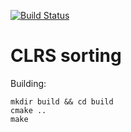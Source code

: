 [![Build Status](https://travis-ci.org/v-kolesnikov/clrssorting.svg?branch=master)](https://travis-ci.org/v-kolesnikov/clrssorting)

# CLRS sorting

Building:

    mkdir build && cd build
    cmake ..
    make
